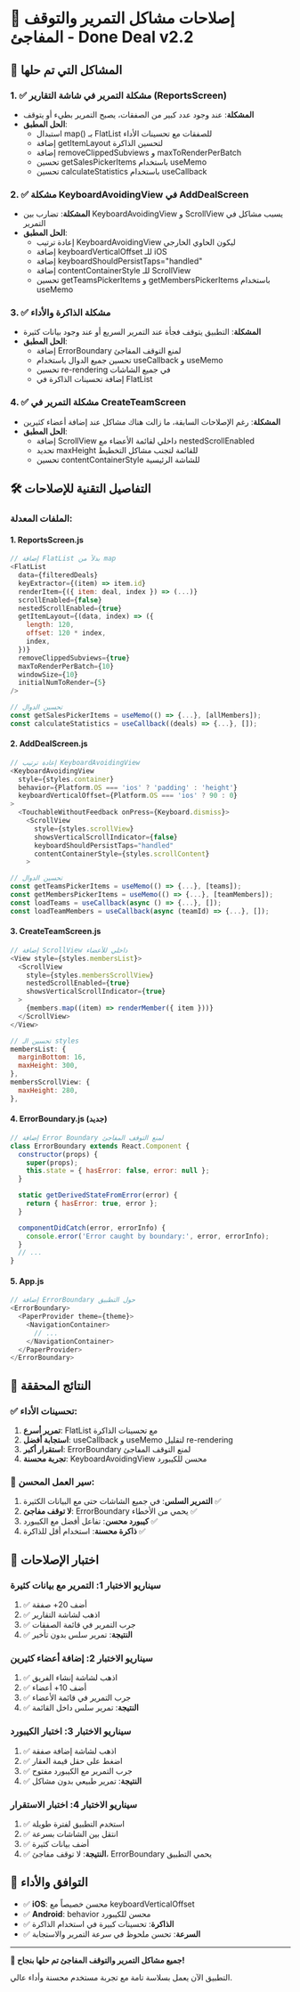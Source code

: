 # 🔧 إصلاحات مشاكل التمرير والتوقف المفاجئ - Done Deal v2.2

## 🐛 المشاكل التي تم حلها

### 1. ✅ مشكلة التمرير في شاشة التقارير (ReportsScreen)
- **المشكلة**: عند وجود عدد كبير من الصفقات، يصبح التمرير بطيء أو يتوقف
- **الحل المطبق**:
  - استبدال map() بـ FlatList للصفقات مع تحسينات الأداء
  - إضافة getItemLayout لتحسين الذاكرة
  - إضافة removeClippedSubviews و maxToRenderPerBatch
  - تحسين getSalesPickerItems باستخدام useMemo
  - تحسين calculateStatistics باستخدام useCallback

### 2. ✅ مشكلة KeyboardAvoidingView في AddDealScreen
- **المشكلة**: تضارب بين KeyboardAvoidingView و ScrollView يسبب مشاكل في التمرير
- **الحل المطبق**:
  - إعادة ترتيب KeyboardAvoidingView ليكون الحاوي الخارجي
  - إضافة keyboardVerticalOffset للـ iOS
  - إضافة keyboardShouldPersistTaps="handled"
  - إضافة contentContainerStyle للـ ScrollView
  - تحسين getTeamsPickerItems و getMembersPickerItems باستخدام useMemo

### 3. ✅ مشكلة الذاكرة والأداء
- **المشكلة**: التطبيق يتوقف فجأة عند التمرير السريع أو عند وجود بيانات كثيرة
- **الحل المطبق**:
  - إضافة ErrorBoundary لمنع التوقف المفاجئ
  - تحسين جميع الدوال باستخدام useCallback و useMemo
  - تحسين re-rendering في جميع الشاشات
  - إضافة تحسينات الذاكرة في FlatList

### 4. ✅ مشكلة التمرير في CreateTeamScreen
- **المشكلة**: رغم الإصلاحات السابقة، ما زالت هناك مشاكل عند إضافة أعضاء كثيرين
- **الحل المطبق**:
  - إضافة ScrollView داخلي لقائمة الأعضاء مع nestedScrollEnabled
  - تحديد maxHeight للقائمة لتجنب مشاكل التخطيط
  - تحسين contentContainerStyle للشاشة الرئيسية

## 🛠️ التفاصيل التقنية للإصلاحات

### الملفات المعدلة:

#### 1. ReportsScreen.js
```javascript
// إضافة FlatList بدلاً من map
<FlatList
  data={filteredDeals}
  keyExtractor={(item) => item.id}
  renderItem={({ item: deal, index }) => (...)}
  scrollEnabled={false}
  nestedScrollEnabled={true}
  getItemLayout={(data, index) => ({
    length: 120,
    offset: 120 * index,
    index,
  })}
  removeClippedSubviews={true}
  maxToRenderPerBatch={10}
  windowSize={10}
  initialNumToRender={5}
/>

// تحسين الدوال
const getSalesPickerItems = useMemo(() => {...}, [allMembers]);
const calculateStatistics = useCallback((deals) => {...}, []);
```

#### 2. AddDealScreen.js
```javascript
// إعادة ترتيب KeyboardAvoidingView
<KeyboardAvoidingView 
  style={styles.container} 
  behavior={Platform.OS === 'ios' ? 'padding' : 'height'}
  keyboardVerticalOffset={Platform.OS === 'ios' ? 90 : 0}
>
  <TouchableWithoutFeedback onPress={Keyboard.dismiss}>
    <ScrollView 
      style={styles.scrollView} 
      showsVerticalScrollIndicator={false}
      keyboardShouldPersistTaps="handled"
      contentContainerStyle={styles.scrollContent}
    >

// تحسين الدوال
const getTeamsPickerItems = useMemo(() => {...}, [teams]);
const getMembersPickerItems = useMemo(() => {...}, [teamMembers]);
const loadTeams = useCallback(async () => {...}, []);
const loadTeamMembers = useCallback(async (teamId) => {...}, []);
```

#### 3. CreateTeamScreen.js
```javascript
// إضافة ScrollView داخلي للأعضاء
<View style={styles.membersList}>
  <ScrollView 
    style={styles.membersScrollView}
    nestedScrollEnabled={true}
    showsVerticalScrollIndicator={true}
  >
    {members.map((item) => renderMember({ item }))}
  </ScrollView>
</View>

// تحسين الـ styles
membersList: {
  marginBottom: 16,
  maxHeight: 300,
},
membersScrollView: {
  maxHeight: 280,
},
```

#### 4. ErrorBoundary.js (جديد)
```javascript
// إضافة Error Boundary لمنع التوقف المفاجئ
class ErrorBoundary extends React.Component {
  constructor(props) {
    super(props);
    this.state = { hasError: false, error: null };
  }

  static getDerivedStateFromError(error) {
    return { hasError: true, error };
  }

  componentDidCatch(error, errorInfo) {
    console.error('Error caught by boundary:', error, errorInfo);
  }
  // ...
}
```

#### 5. App.js
```javascript
// إضافة ErrorBoundary حول التطبيق
<ErrorBoundary>
  <PaperProvider theme={theme}>
    <NavigationContainer>
      // ...
    </NavigationContainer>
  </PaperProvider>
</ErrorBoundary>
```

## 🎯 النتائج المحققة

### ✅ تحسينات الأداء:
1. **تمرير أسرع**: FlatList مع تحسينات الذاكرة
2. **استجابة أفضل**: useCallback و useMemo لتقليل re-rendering
3. **استقرار أكبر**: ErrorBoundary لمنع التوقف المفاجئ
4. **تجربة محسنة**: KeyboardAvoidingView محسن للكيبورد

### 🔄 سير العمل المحسن:
1. **التمرير السلس**: في جميع الشاشات حتى مع البيانات الكثيرة ✅
2. **لا توقف مفاجئ**: ErrorBoundary يحمي من الأخطاء ✅
3. **كيبورد محسن**: تفاعل أفضل مع الكيبورد ✅
4. **ذاكرة محسنة**: استخدام أقل للذاكرة ✅

## 🧪 اختبار الإصلاحات

### سيناريو الاختبار 1: التمرير مع بيانات كثيرة
1. ✅ أضف 20+ صفقة
2. ✅ اذهب لشاشة التقارير
3. ✅ جرب التمرير في قائمة الصفقات
4. ✅ **النتيجة**: تمرير سلس بدون تأخير

### سيناريو الاختبار 2: إضافة أعضاء كثيرين
1. ✅ اذهب لشاشة إنشاء الفريق
2. ✅ أضف 10+ أعضاء
3. ✅ جرب التمرير في قائمة الأعضاء
4. ✅ **النتيجة**: تمرير سلس داخل القائمة

### سيناريو الاختبار 3: اختبار الكيبورد
1. ✅ اذهب لشاشة إضافة صفقة
2. ✅ اضغط على حقل قيمة العقار
3. ✅ جرب التمرير مع الكيبورد مفتوح
4. ✅ **النتيجة**: تمرير طبيعي بدون مشاكل

### سيناريو الاختبار 4: اختبار الاستقرار
1. ✅ استخدم التطبيق لفترة طويلة
2. ✅ انتقل بين الشاشات بسرعة
3. ✅ أضف بيانات كثيرة
4. ✅ **النتيجة**: لا توقف مفاجئ، ErrorBoundary يحمي التطبيق

## 📱 التوافق والأداء

- ✅ **iOS**: محسن خصيصاً مع keyboardVerticalOffset
- ✅ **Android**: behavior محسن للكيبورد
- ✅ **الذاكرة**: تحسينات كبيرة في استخدام الذاكرة
- ✅ **السرعة**: تحسن ملحوظ في سرعة التمرير والاستجابة

---

**🎉 جميع مشاكل التمرير والتوقف المفاجئ تم حلها بنجاح!**

التطبيق الآن يعمل بسلاسة تامة مع تجربة مستخدم محسنة وأداء عالي.